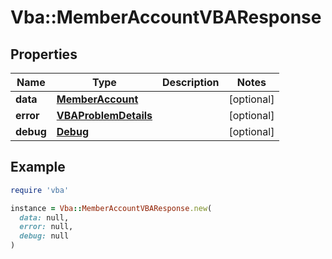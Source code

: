 # Vba::MemberAccountVBAResponse

## Properties

| Name | Type | Description | Notes |
| ---- | ---- | ----------- | ----- |
| **data** | [**MemberAccount**](MemberAccount.md) |  | [optional] |
| **error** | [**VBAProblemDetails**](VBAProblemDetails.md) |  | [optional] |
| **debug** | [**Debug**](Debug.md) |  | [optional] |

## Example

```ruby
require 'vba'

instance = Vba::MemberAccountVBAResponse.new(
  data: null,
  error: null,
  debug: null
)
```

